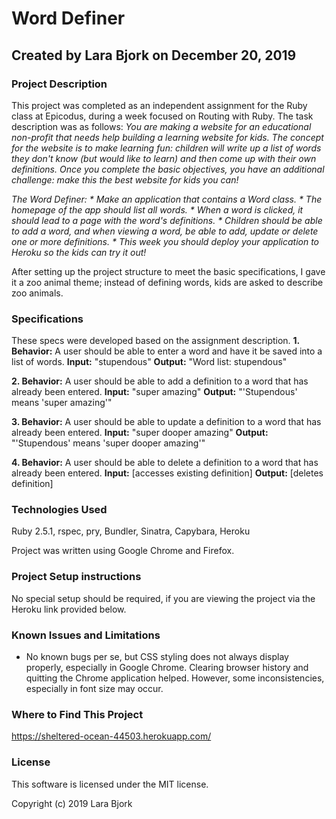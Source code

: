 # Word Definer
## Created by Lara Bjork on December 20, 2019
### Project Description

This project was completed as an independent assignment for the Ruby class at Epicodus, during a week focused on Routing with Ruby. The task description was as follows:
_You are making a website for an educational non-profit that needs help building a learning website for kids. The concept for the website is to make learning fun: children will write up a list of words they don't know (but would like to learn) and then come up with their own definitions. Once you complete the basic objectives, you have an additional challenge: make this the best website for kids you can!_

_The Word Definer:_
_* Make an application that contains a Word class._
_* The homepage of the app should list all words._
_* When a word is clicked, it should lead to a page with the word's definitions._
_* Children should be able to add a word, and when viewing a word, be able to add, update or delete one or more definitions._
_* This week you should deploy your application to Heroku so the kids can try it out!_

After setting up the project structure to meet the basic specifications, I gave it a zoo animal theme; instead of defining words, kids are asked to describe zoo animals.

### Specifications
These specs were developed based on the assignment description.
**1. Behavior:** A user should be able to enter a word and have it be saved into a list of words.
**Input:** "stupendous"
**Output:** "Word list: stupendous"

**2. Behavior:** A user should be able to add a definition to a word that has already been entered.
**Input:** "super amazing"
**Output:** "'Stupendous' means 'super amazing'"

**3. Behavior:** A user should be able to update a definition to a word that has already been entered.
**Input:** "super dooper amazing"
**Output:** "'Stupendous' means 'super dooper amazing'"

**4. Behavior:** A user should be able to delete a definition to a word that has already been entered.
**Input:** [accesses existing definition]
**Output:** [deletes definition]

### Technologies Used
Ruby 2.5.1, rspec, pry, Bundler, Sinatra, Capybara, Heroku

Project was written using Google Chrome and Firefox.

### Project Setup instructions
No special setup should be required, if you are viewing the project via the Heroku link provided below.

### Known Issues and Limitations
* No known bugs per se, but CSS styling does not always display properly, especially in Google Chrome. Clearing browser history and quitting the Chrome application helped. However, some inconsistencies, especially in font size may occur.

### Where to Find This Project
https://sheltered-ocean-44503.herokuapp.com/

### License
This software is licensed under the MIT license.

Copyright (c) 2019 Lara Bjork
